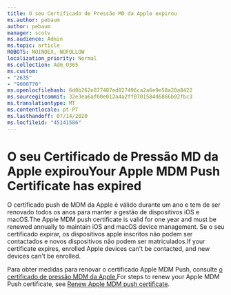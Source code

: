 ```yaml
---
title: O seu Certificado de Pressão MD da Apple expirou
ms.author: pebaum
author: pebaum
manager: scotv
ms.audience: Admin
ms.topic: article
ROBOTS: NOINDEX, NOFOLLOW
localization_priority: Normal
ms.collection: Adm_O365
ms.custom:
- "2635"
- "9000770"
ms.openlocfilehash: 6d0b262e877487ed827496ca2a6e9e58a20a8422
ms.sourcegitcommit: 32e3ea6af00e012a4a2ff0701584d6866b92fbc3
ms.translationtype: MT
ms.contentlocale: pt-PT
ms.lasthandoff: 07/14/2020
ms.locfileid: "45141586"
---
```

# <a name="your-apple-mdm-push-certificate-has-expired"></a><span data-ttu-id="7380f-102">O seu Certificado de Pressão MD da Apple expirou</span><span class="sxs-lookup"><span data-stu-id="7380f-102">Your Apple MDM Push Certificate has expired</span></span>

<span data-ttu-id="7380f-103">O certificado push de MDM da Apple é válido durante um ano e tem de ser renovado todos os anos para manter a gestão de dispositivos iOS e macOS.</span><span class="sxs-lookup"><span data-stu-id="7380f-103">The Apple MDM push certificate is valid for one year and must be renewed annually to maintain iOS and macOS device management.</span></span> <span data-ttu-id="7380f-104">Se o seu certificado expirar, os dispositivos apple inscritos não podem ser contactados e novos dispositivos não podem ser matriculados.</span><span class="sxs-lookup"><span data-stu-id="7380f-104">If your certificate expires, enrolled Apple devices can't be contacted, and new devices can't be enrolled.</span></span>

<span data-ttu-id="7380f-105">Para obter medidas para renovar o certificado Apple MDM Push, consulte [o certificado de pressão MDM da Apple.](https://docs.microsoft.com/intune/apple-mdm-push-certificate-get#renew-apple-mdm-push-certificate)</span><span class="sxs-lookup"><span data-stu-id="7380f-105">For steps to renew your Apple MDM Push certificate, see [Renew Apple MDM push certificate](https://docs.microsoft.com/intune/apple-mdm-push-certificate-get#renew-apple-mdm-push-certificate).</span></span>